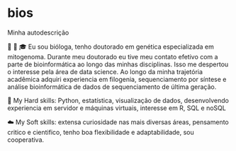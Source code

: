 # bios
Minha autodescrição

:microscope: :dna: :mortar_board: Eu sou bióloga, tenho doutorado em genética especializada em mitogenoma. Durante meu doutorado eu tive meu contato efetivo com a parte de bioinformática ao longo das minhas disciplinas. Isso me despertou o interesse pela área de data science. Ao longo da minha trajetória acadêmica adquiri experiencia em filogenia, sequenciamento por síntese e análise bioinformática de dados de sequenciamento de última geração.

:muscle: My Hard skills: Python, estatística, visualização de dados, desenvolvendo experiencia em servidor e máquinas virtuais, interesse em R, SQL e noSQL

:cloud: My Soft skills: extensa curiosidade nas mais diversas áreas, pensamento critico e cientifico, tenho boa flexibilidade e adaptabilidade, sou cooperativa.

